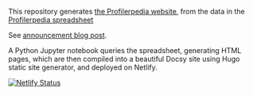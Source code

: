 This repository generates [the Profilerpedia
website](https://profilerpedia.markhansen.co.nz/), from the data in the
[Profilerpedia
spreadsheet](https://docs.google.com/spreadsheets/d/1cVcHofphkQqk1yGeuBPVTit8HQ0oa5SlRM6gkHIagtw/edit#gid=1337108655)

See [announcement blog post](https://www.markhansen.co.nz/profilerpedia/).

A Python Jupyter notebook queries the spreadsheet, generating HTML pages, which
are then compiled into a beautiful Docsy site using Hugo static site generator,
and deployed on Netlify.

[![Netlify Status](https://api.netlify.com/api/v1/badges/9539973f-b40d-4a8f-adfa-9ff1e68eba5a/deploy-status)](https://app.netlify.com/sites/profilerpedia/deploys)
